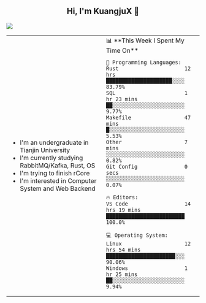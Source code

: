 <h2 align="center"> Hi, I'm KuangjuX 👋 </h2>
<p><img src="https://w.wallhaven.cc/full/nz/wallhaven-nz1e8j.jpg"></p>
<table>
    <tr>
        <td valign="center" width="50%">
            <ul>
                <li>I'm an undergraduate in Tianjin University</li>
                <li>I'm currently studying RabbitMQ/Kafka, Rust, OS</li>
                <li>I'm trying to finish rCore</li>
                <li>I'm interested in Computer System and Web Backend</li>
            </ul>
        </td>
       <td valign="top" width="50%">
<!--START_SECTION:waka-->
📊 **This Week I Spent My Time On** 

```text
💬 Programming Languages: 
Rust                     12 hrs              █████████████████████░░░░   83.79% 
SQL                      1 hr 23 mins        ██░░░░░░░░░░░░░░░░░░░░░░░   9.77% 
Makefile                 47 mins             █░░░░░░░░░░░░░░░░░░░░░░░░   5.53% 
Other                    7 mins              ░░░░░░░░░░░░░░░░░░░░░░░░░   0.82% 
Git Config               0 secs              ░░░░░░░░░░░░░░░░░░░░░░░░░   0.07%

🔥 Editors: 
VS Code                  14 hrs 19 mins      █████████████████████████   100.0%

💻 Operating System: 
Linux                    12 hrs 54 mins      ██████████████████████░░░   90.06% 
Windows                  1 hr 25 mins        ██░░░░░░░░░░░░░░░░░░░░░░░   9.94%

```


<!--END_SECTION:waka-->
</td></tr>
</table>
